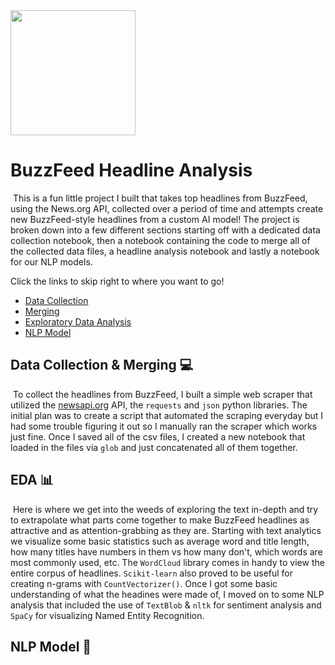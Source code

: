 <img src="https://static.wikia.nocookie.net/logopedia/images/a/ab/BuzzFeed_2.svg/revision/latest?cb=20160404171003" width="200" height="200" class="left"> 

# BuzzFeed Headline Analysis

 This is a fun little project I built that takes top headlines from BuzzFeed, using the News.org API, collected over a period of time and attempts create new BuzzFeed-style headlines from a custom AI model! The project is broken down into a few different sections starting off with a dedicated data collection notebook, then a notebook containing the code to merge all of the collected data files, a headline analysis notebook and lastly a notebook for our NLP models.

Click the links to skip right to where you want to go!
- [Data Collection](https://github.com/js3lliott/buzzfeed/blob/main/nbs/data_collection.ipynb)
- [Merging](https://github.com/js3lliott/buzzfeed/blob/main/nbs/data_concatenation.ipynb)
- [Exploratory Data Analysis](https://nbviewer.org/github/js3lliott/buzzfeed/blob/main/nbs/headline_eda.ipynb)
- [NLP Model]()

## Data Collection & Merging 💻

 To collect the headlines from BuzzFeed, I built a simple web scraper that utilized the [newsapi.org](https://newsapi.org/) API, the `requests` and `json` python libraries. The initial plan was to create a script that automated the scraping everyday but I had some trouble figuring it out so I manually ran the scraper which works just fine. Once I saved all of the csv files, I created a new notebook that loaded in the files via `glob` and just concatenated all of them together. 

## EDA 📊 

 Here is where we get into the weeds of exploring the text in-depth and try to extrapolate what parts come together to make BuzzFeed headlines as attractive and as attention-grabbing as they are. Starting with text analytics we visualize some basic statistics such as average word and title length, how many titles have numbers in them vs how many don't, which words are most commonly used, etc. The `WordCloud` library comes in handy to view the entire corpus of headlines. `Scikit-learn` also proved to be useful for creating n-grams with `CountVectorizer()`. Once I got some basic understanding of what the headines were made of, I moved on to some NLP analysis that included the use of `TextBlob` & `nltk` for sentiment analysis and `SpaCy` for visualizing Named Entity Recognition.

## NLP Model 📖